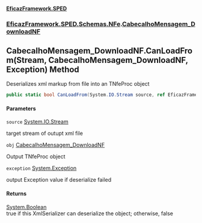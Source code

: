 #### [EficazFramework.SPED](EficazFrameworkSPED.md 'EficazFramework SPED')
### [EficazFramework.SPED.Schemas.NFe](EficazFramework.SPED.Schemas.NFe.md 'EficazFramework.SPED.Schemas.NFe').[CabecalhoMensagem_DownloadNF](EficazFramework.SPED.Schemas.NFe/CabecalhoMensagem_DownloadNF.md 'EficazFramework.SPED.Schemas.NFe.CabecalhoMensagem_DownloadNF')

## CabecalhoMensagem_DownloadNF.CanLoadFrom(Stream, CabecalhoMensagem_DownloadNF, Exception) Method

Deserializes xml markup from file into an TNfeProc object

```csharp
public static bool CanLoadFrom(System.IO.Stream source, ref EficazFramework.SPED.Schemas.NFe.CabecalhoMensagem_DownloadNF obj, ref System.Exception exception);
```
#### Parameters

<a name='EficazFramework.SPED.Schemas.NFe.CabecalhoMensagem_DownloadNF.CanLoadFrom(System.IO.Stream,EficazFramework.SPED.Schemas.NFe.CabecalhoMensagem_DownloadNF,System.Exception).source'></a>

`source` [System.IO.Stream](https://docs.microsoft.com/en-us/dotnet/api/System.IO.Stream 'System.IO.Stream')

target stream of outupt xml file

<a name='EficazFramework.SPED.Schemas.NFe.CabecalhoMensagem_DownloadNF.CanLoadFrom(System.IO.Stream,EficazFramework.SPED.Schemas.NFe.CabecalhoMensagem_DownloadNF,System.Exception).obj'></a>

`obj` [CabecalhoMensagem_DownloadNF](EficazFramework.SPED.Schemas.NFe/CabecalhoMensagem_DownloadNF.md 'EficazFramework.SPED.Schemas.NFe.CabecalhoMensagem_DownloadNF')

Output TNfeProc object

<a name='EficazFramework.SPED.Schemas.NFe.CabecalhoMensagem_DownloadNF.CanLoadFrom(System.IO.Stream,EficazFramework.SPED.Schemas.NFe.CabecalhoMensagem_DownloadNF,System.Exception).exception'></a>

`exception` [System.Exception](https://docs.microsoft.com/en-us/dotnet/api/System.Exception 'System.Exception')

output Exception value if deserialize failed

#### Returns
[System.Boolean](https://docs.microsoft.com/en-us/dotnet/api/System.Boolean 'System.Boolean')  
true if this XmlSerializer can deserialize the object; otherwise, false